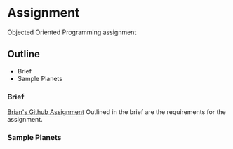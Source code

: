 # Assignment

   Objected Oriented Programming assignment

## Outline
+ Brief
+ Sample Planets


### Brief
[Brian's Github Assignment](https://github.com/skooter500/OOP-2016-2017/blob/master/docs/assignments.md)
Outlined in the brief are the requirements for the assignment.


### Sample Planets
